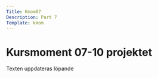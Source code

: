 ```yaml
---
Title: Kmom07
Description: Part 7
Template: kmom
---
```


Kursmoment 07-10 projektet
==================

Texten uppdateras löpande